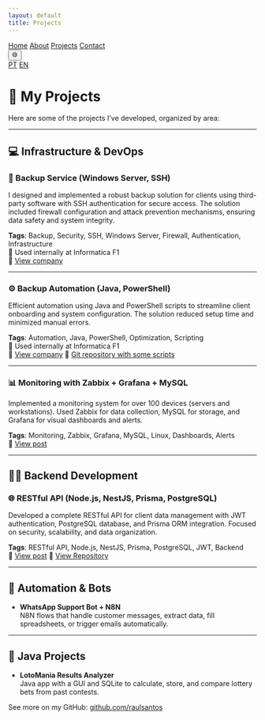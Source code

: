 ```yaml
---
layout: default
title: Projects
---
```


<nav class="navbar">
  <a href="/RaulAnselmoPortfolio/en/">Home</a>
  <a href="/RaulAnselmoPortfolio/en/about">About</a>
  <a href="/RaulAnselmoPortfolio/en/projects">Projects</a>
  <a href="/RaulAnselmoPortfolio/en/contact">Contact</a>

  <div class="lang-switcher">
    <button title="Selecionar idioma">🌐</button>
    <div class="lang-menu">
      <a href="/RaulAnselmoPortfolio/pt/">PT</a>
      <a href="/RaulAnselmoPortfolio/en/">EN</a>
    </div>
  </div>
</nav>

# 🧠 My Projects

Here are some of the projects I've developed, organized by area:

---

## 💻 Infrastructure & DevOps

### 🔐 Backup Service (Windows Server, SSH)

I designed and implemented a robust backup solution for clients using third-party software with SSH authentication for secure access. The solution included firewall configuration and attack prevention mechanisms, ensuring data safety and system integrity.

**Tags**: Backup, Security, SSH, Windows Server, Firewall, Authentication, Infrastructure  
📍 Used internally at Informatica F1  
🔗 [View company](https://informaticaf1.com.br/suporte-em-informatica-para-empresas/)

---

### ⚙️ Backup Automation (Java, PowerShell)

Efficient automation using Java and PowerShell scripts to streamline client onboarding and system configuration. The solution reduced setup time and minimized manual errors.

**Tags**: Automation, Java, PowerShell, Optimization, Scripting  
📍 Used internally at Informatica F1  
🔗 [View company](https://informaticaf1.com.br/suporte-em-informatica-para-empresas/)
🔗 [Git repository with some scripts](https://github.com/RaulAnselmoDSantos/Scripts)

---

### 📊 Monitoring with Zabbix + Grafana + MySQL

Implemented a monitoring system for over 100 devices (servers and workstations). Used Zabbix for data collection, MySQL for storage, and Grafana for visual dashboards and alerts.

**Tags**: Monitoring, Zabbix, Grafana, MySQL, Linux, Dashboards, Alerts  
🔗 [View post](https://www.linkedin.com/posts/raul-anselmo_monitoring-it-infrastructure-activity-7266947916311769088-vyVb)

---

## 🧑‍💻 Backend Development

### 🌐 RESTful API (Node.js, NestJS, Prisma, PostgreSQL)

Developed a complete RESTful API for client data management with JWT authentication, PostgreSQL database, and Prisma ORM integration. Focused on security, scalability, and data organization.

**Tags**: RESTful API, Node.js, NestJS, Prisma, PostgreSQL, JWT, Backend  
🔗 [View post](https://www.linkedin.com/posts/raul-anselmo_nestjs-typescript-prismaorm-activity-7279853019762954240-xbKx)
🔗 [View Repository](github.com/RaulAnselmoDSantos/api-type-6-semestre)

---

## 🤖 Automation & Bots

- **WhatsApp Support Bot + N8N**  
  N8N flows that handle customer messages, extract data, fill spreadsheets, or trigger emails automatically.

---

## 🎰 Java Projects

- **LotoMania Results Analyzer**  
  Java app with a GUI and SQLite to calculate, store, and compare lottery bets from past contests.

See more on my GitHub: [github.com/raulsantos](https://github.com/raulsantos)
